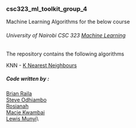 ### csc323_ml_toolkit_group_4


Machine Learning Algorithms for the below course


###### University of Nairobi CSC 323 [Machine Learning](http://sci.uonbi.ac.ke/uon_degrees_details/186#.course_anchor_186_554)


The repository contains the following algorithms

KNN - [K Nearest Neighbours](https://github.com/brianraila/csc323_ml_toolkit_group_4/blob/master/KNN)




##### Code written by : 

[Brian Raila](https://github.com/brianraila)\
[Steve Odhiambo](https://github.com/SteveOdhiambo)\
[Rosianah](https://github.com/Rosianah)\
[Macie Kwambai](https://github.com/macie-kwambai)\
[Lewis Munyi](https://github.com/lewis-munyi)\

